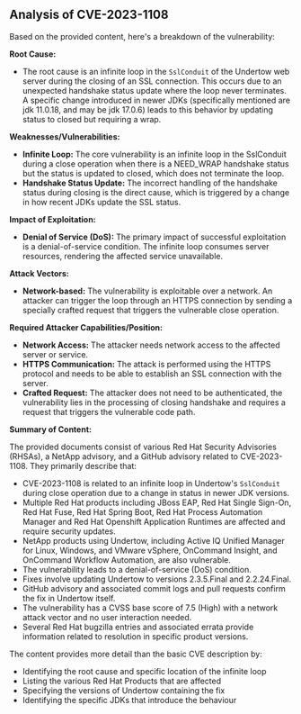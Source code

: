 ## Analysis of CVE-2023-1108

Based on the provided content, here's a breakdown of the vulnerability:

**Root Cause:**

*   The root cause is an infinite loop in the `SslConduit` of the Undertow web server during the closing of an SSL connection. This occurs due to an unexpected handshake status update where the loop never terminates. A specific change introduced in newer JDKs (specifically mentioned are jdk 11.0.18, and may be jdk 17.0.6) leads to this behavior by updating status to closed but requiring a wrap.

**Weaknesses/Vulnerabilities:**

*   **Infinite Loop:** The core vulnerability is an infinite loop in the SslConduit during a close operation when there is a NEED_WRAP handshake status but the status is updated to closed, which does not terminate the loop.
*   **Handshake Status Update:** The incorrect handling of the handshake status during closing is the direct cause, which is triggered by a change in how recent JDKs update the SSL status.

**Impact of Exploitation:**

*   **Denial of Service (DoS):** The primary impact of successful exploitation is a denial-of-service condition. The infinite loop consumes server resources, rendering the affected service unavailable.

**Attack Vectors:**

*   **Network-based:** The vulnerability is exploitable over a network. An attacker can trigger the loop through an HTTPS connection by sending a specially crafted request that triggers the vulnerable close operation.

**Required Attacker Capabilities/Position:**

*   **Network Access:** The attacker needs network access to the affected server or service.
*   **HTTPS Communication:**  The attack is performed using the HTTPS protocol and needs to be able to establish an SSL connection with the server.
*   **Crafted Request:** The attacker does not need to be authenticated, the vulnerability lies in the processing of closing handshake and requires a request that triggers the vulnerable code path.

**Summary of Content:**

The provided documents consist of various Red Hat Security Advisories (RHSAs), a NetApp advisory, and a GitHub advisory related to CVE-2023-1108. They primarily describe that:

*   CVE-2023-1108 is related to an infinite loop in Undertow's `SslConduit` during close operation due to a change in status in newer JDK versions.
*   Multiple Red Hat products including JBoss EAP, Red Hat Single Sign-On, Red Hat Fuse, Red Hat Spring Boot, Red Hat Process Automation Manager and Red Hat Openshift Application Runtimes are affected and require security updates.
*   NetApp products using Undertow, including Active IQ Unified Manager for Linux, Windows, and VMware vSphere, OnCommand Insight, and OnCommand Workflow Automation, are also vulnerable.
*   The vulnerability leads to a denial-of-service (DoS) condition.
*   Fixes involve updating Undertow to versions 2.3.5.Final and 2.2.24.Final.
*   GitHub advisory and associated commit logs and pull requests confirm the fix in Undertow itself.
*   The vulnerability has a CVSS base score of 7.5 (High) with a network attack vector and no user interaction needed.
*   Several Red Hat bugzilla entries and associated errata provide information related to resolution in specific product versions.

The content provides more detail than the basic CVE description by:
* Identifying the root cause and specific location of the infinite loop
* Listing the various Red Hat Products that are affected
* Specifying the versions of Undertow containing the fix
* Identifying the specific JDKs that introduce the behaviour